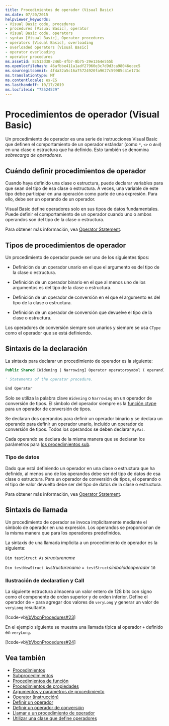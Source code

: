 ```yaml
---
title: Procedimientos de operador (Visual Basic)
ms.date: 07/20/2015
helpviewer_keywords:
- Visual Basic code, procedures
- procedures [Visual Basic], operator
- Visual Basic code, operators
- syntax [Visual Basic], Operator procedures
- operators [Visual Basic], overloading
- overloaded operators [Visual Basic]
- operator overloading
- operator procedures
ms.assetid: 8c513d38-246b-4fb7-8b75-29e1364e555b
ms.openlocfilehash: 46afbbe411a1adf27960e3c7d9d3ca98046ecec5
ms.sourcegitcommit: 4f4a32a5c16a75724920fa9627c59985c41e173c
ms.translationtype: MT
ms.contentlocale: es-ES
ms.lasthandoff: 10/17/2019
ms.locfileid: "72524529"
---
```

# <a name="operator-procedures-visual-basic"></a>Procedimientos de operador (Visual Basic)

Un procedimiento de operador es una serie de instrucciones Visual Basic que definen el comportamiento de un operador estándar (como `*`, `<>` o `And`) en una clase o estructura que ha definido. Esto también se denomina *sobrecarga de operadores*.

## <a name="when-to-define-operator-procedures"></a>Cuándo definir procedimientos de operador

Cuando haya definido una clase o estructura, puede declarar variables para que sean del tipo de esa clase o estructura. A veces, una variable de este tipo debe participar en una operación como parte de una expresión. Para ello, debe ser un operando de un operador.

Visual Basic define operadores solo en sus tipos de datos fundamentales. Puede definir el comportamiento de un operador cuando uno o ambos operandos son del tipo de la clase o estructura.

Para obtener más información, vea [Operator Statement](../../../../visual-basic/language-reference/statements/operator-statement.md).

## <a name="types-of-operator-procedure"></a>Tipos de procedimientos de operador

Un procedimiento de operador puede ser uno de los siguientes tipos:

- Definición de un operador unario en el que el argumento es del tipo de la clase o estructura.

- Definición de un operador binario en el que al menos uno de los argumentos es del tipo de la clase o estructura.

- Definición de un operador de conversión en el que el argumento es del tipo de la clase o estructura.

- Definición de un operador de conversión que devuelve el tipo de la clase o estructura.

 Los operadores de conversión siempre son unarios y siempre se usa `CType` como el operador que se está definiendo.

## <a name="declaration-syntax"></a>Sintaxis de la declaración

La sintaxis para declarar un procedimiento de operador es la siguiente:

```vb
Public Shared [Widening | Narrowing] Operator operatorsymbol ( operand1 [,  operand2 ]) As datatype

' Statements of the operator procedure.

End Operator
```

Solo se utiliza la palabra clave `Widening` o `Narrowing` en un operador de conversión de tipos. El símbolo del operador siempre es la [función ctype](../../../../visual-basic/language-reference/functions/ctype-function.md) para un operador de conversión de tipos.

Se declaran dos operandos para definir un operador binario y se declara un operando para definir un operador unario, incluido un operador de conversión de tipos. Todos los operandos se deben declarar `ByVal`.

Cada operando se declara de la misma manera que se declaran los parámetros para [los procedimientos sub](./sub-procedures.md).

### <a name="data-type"></a>Tipo de datos

Dado que está definiendo un operador en una clase o estructura que ha definido, al menos uno de los operandos debe ser del tipo de datos de esa clase o estructura. Para un operador de conversión de tipos, el operando o el tipo de valor devuelto debe ser del tipo de datos de la clase o estructura.

Para obtener más información, vea [Operator Statement](../../../../visual-basic/language-reference/statements/operator-statement.md).

## <a name="calling-syntax"></a>Sintaxis de llamada

Un procedimiento de operador se invoca implícitamente mediante el símbolo de operador en una expresión. Los operandos se proporcionan de la misma manera que para los operadores predefinidos.

La sintaxis de una llamada implícita a un procedimiento de operador es la siguiente:

`Dim testStruct As`  *structurename*

`Dim testNewStruct As`*structurename* `= testStruct`*símbolodeoperador* `10`

### <a name="illustration-of-declaration-and-call"></a>Ilustración de declaration y Call

La siguiente estructura almacena un valor entero de 128 bits con signo como el componente de orden superior y de orden inferior. Define el operador de `+` para agregar dos valores de `veryLong` y generar un valor de `veryLong` resultante.

[!code-vb[VbVbcnProcedures#23](~/samples/snippets/visualbasic/VS_Snippets_VBCSharp/VbVbcnProcedures/VB/Class1.vb#23)]

En el ejemplo siguiente se muestra una llamada típica al operador `+` definido en `veryLong`.

[!code-vb[VbVbcnProcedures#24](~/samples/snippets/visualbasic/VS_Snippets_VBCSharp/VbVbcnProcedures/VB/Class1.vb#24)]

## <a name="see-also"></a>Vea también

- [Procedimientos](./index.md)
- [Subprocedimientos](./sub-procedures.md)
- [Procedimientos de función](./function-procedures.md)
- [Procedimientos de propiedades](./property-procedures.md)
- [Argumentos y parámetros de procedimiento](./procedure-parameters-and-arguments.md)
- [Operator (instrucción)](../../../../visual-basic/language-reference/statements/operator-statement.md)
- [Definir un operador](./how-to-define-an-operator.md)
- [Definir un operador de conversión](./how-to-define-a-conversion-operator.md)
- [Llamar a un procedimiento de operador](./how-to-call-an-operator-procedure.md)
- [Utilizar una clase que define operadores](./how-to-use-a-class-that-defines-operators.md)
